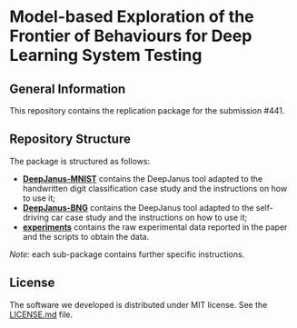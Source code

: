 # Model-based Exploration of the Frontier of Behaviours for Deep Learning System Testing

## General Information ##
This repository contains the replication package for the submission #441.

## Repository Structure ##
The package is structured as follows:

* [__DeepJanus-MNIST__](https://github.com/testingautomated-usi/fse20/tree/master/submissions/available/DeepJanus-MNIST) contains the DeepJanus tool adapted to the handwritten digit classification case study and the instructions on how to use it;
* [__DeepJanus-BNG__](https://github.com/testingautomated-usi/fse20/tree/master/submissions/available/DeepJanus-BNG) contains the DeepJanus tool adapted to the self-driving car case study and the instructions on how to use it;
* [__experiments__](https://github.com/testingautomated-usi/fse20/tree/master/submissions/available/experiments) contains the raw experimental data reported in the paper and the scripts to obtain the data.

_Note:_ each sub-package contains further specific instructions.

## License ##
The software we developed is distributed under MIT license. See the [LICENSE.md](https://github.com/testingautomated-usi/fse20/blob/master/submissions/available/LICENSE) file.
